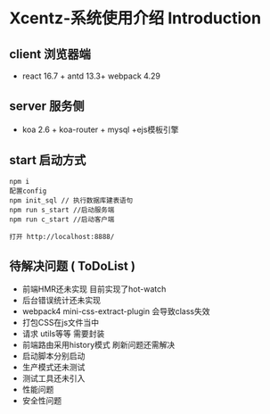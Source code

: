 # Xcentz-系统使用介绍 Introduction

## client 浏览器端
- react 16.7 + antd 13.3+ webpack 4.29

## server  服务侧
- koa 2.6 + koa-router + mysql +ejs模板引擎

## start 启动方式
```
npm i
配置config
npm init_sql // 执行数据库建表语句
npm run s_start //启动服务端
npm run c_start //启动客户端

打开 http://localhost:8888/
```



## 待解决问题 ( ToDoList )
* 前端HMR还未实现 目前实现了hot-watch
* 后台错误统计还未实现
* webpack4 mini-css-extract-plugin 会导致class失效 
* 打包CSS在js文件当中
* 请求 utils等等 需要封装
* 前端路由采用history模式  刷新问题还需解决
* 启动脚本分别启动 
* 生产模式还未测试
* 测试工具还未引入
* 性能问题
* 安全性问题

